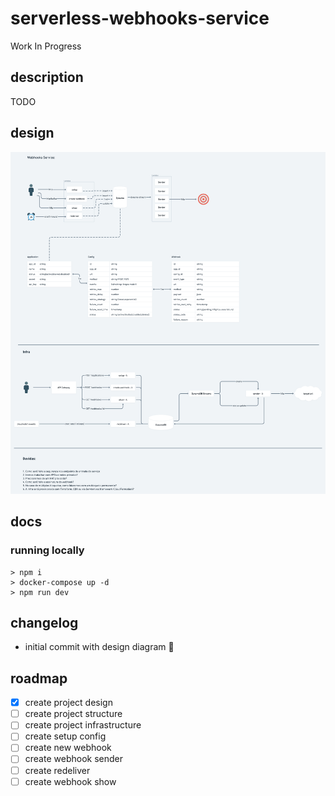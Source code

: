 # serverless-webhooks-service

Work In Progress

## description

TODO

## design

![diagram](./docs/diagram.png?v=2)

## docs

### running locally

```
> npm i
> docker-compose up -d
> npm run dev 
```

## changelog

- initial commit with design diagram 🎉

## roadmap

- [x] create project design
- [ ] create project structure
- [ ] create project infrastructure
- [ ] create setup config
- [ ] create new webhook
- [ ] create webhook sender
- [ ] create redeliver
- [ ] create webhook show